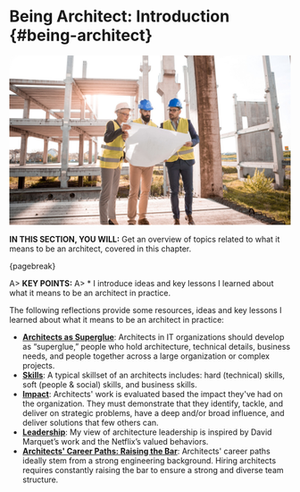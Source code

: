 

# Being Architect: Introduction {#being-architect}

![](assets/images/arch/architect-3979490_1920.jpg)

**IN THIS SECTION, YOU WILL:**  Get an overview of topics related to what it means to be an architect, covered in this chapter.

{pagebreak}

A> **KEY POINTS:**
A> * I introduce ideas and key lessons I learned about what it means to be an architect in practice.

The following reflections provide some resources, ideas and key lessons I learned about what it means to be an architect in practice:

* **[Architects as Superglue](#superglue)**: Architects in IT organizations should develop as “superglue,” people who hold architecture, technical details, business needs, and people together across a large organization or complex projects.
* **[Skills](#impact)**: A typical skillset of an architects includes: hard (technical) skills, soft (people & social) skills, and business skills.
* **[Impact](#impact)**: Architects' work is evaluated based the impact they've had on the organization. They must demonstrate that they identify, tackle, and deliver on strategic problems, have a deep and/or broad influence, and deliver solutions that few others can.
* **[Leadership](behaviors)**: My view of architecture leadership is inspired by David Marquet’s work and the Netflix’s valued behaviors.
* **[Architects' Career Paths: Raising the Bar](#career)**: Architects' career paths ideally stem from a strong engineering background. Hiring architects requires constantly raising the bar to ensure a strong and diverse team structure.
